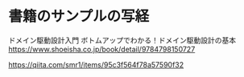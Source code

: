 ﻿# 書籍のサンプルの写経
ドメイン駆動設計入門 ボトムアップでわかる！ドメイン駆動設計の基本
https://www.shoeisha.co.jp/book/detail/9784798150727

https://qiita.com/smr1/items/95c3f564f78a57590f32
